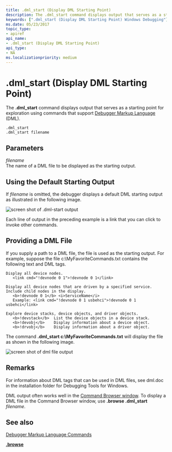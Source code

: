 ```yaml
---
title: .dml_start (Display DML Starting Point)
description: The .dml_start command displays output that serves as a starting point for exploration using commands that support Debugger Markup Language (DML).
keywords: [".dml_start (Display DML Starting Point) Windows Debugging"]
ms.date: 05/23/2017
topic_type:
- apiref
api_name:
- .dml_start (Display DML Starting Point)
api_type:
- NA
ms.localizationpriority: medium
---
```


# .dml\_start (Display DML Starting Point)


The **.dml\_start** command displays output that serves as a starting point for exploration using commands that support [Debugger Markup Language](debugger-markup-language-commands.md) (DML).

```dbgcmd
.dml_start
.dml_start filename
```

## <span id="Parameters"></span><span id="parameters"></span><span id="PARAMETERS"></span>Parameters


<span id="filename"></span><span id="FILENAME"></span>*filename*  
The name of a DML file to be displayed as the starting output.

## <span id="Using_the_Default_Starting_Output"></span><span id="using_the_default_starting_output"></span><span id="USING_THE_DEFAULT_STARTING_OUTPUT"></span>Using the Default Starting Output


If *filename* is omitted, the debugger displays a default DML starting output as illustrated in the following image.

![screen shot of .dml\-start output](images/dmlstart01.png)

Each line of output in the preceding example is a link that you can click to invoke other commands.

## <span id="Providing_a_DML_File"></span><span id="providing_a_dml_file"></span><span id="PROVIDING_A_DML_FILE"></span>Providing a DML File


If you supply a path to a DML file, the file is used as the starting output. For example, suppose the file c:\\MyFavoriteCommands.txt contains the following text and DML tags.

```dbgcmd
Display all device nodes.
   <link cmd="!devnode 0 1">!devnode 0 1</link>

Display all device nodes that are driven by a specified service.
Include child nodes in the display.
   <b>!devnode 0 1</b> <i>ServiceName</i>  
   Example: <link cmd="!devnode 0 1 usbehci">!devnode 0 1 usbehci</link>

Explore device stacks, device objects, and driver objects.
   <b>!devstack</b>  List the device objects in a device stack.
   <b>!devobj</b>    Display information about a device object.
   <b>!drvobj</b>    Display information about a driver object.
```

The command **.dml\_start c:\\MyFavoriteCommands.txt** will display the file as shown in the following image.

![screen shot of dml file output](images/dmlstart02.png)

Remarks
-------

For information about DML tags that can be used in DML files, see dml.doc in the installation folder for Debugging Tools for Windows.

DML output often works well in the [Command Browser window](command-browser-window.md). To display a DML file in the Command Browser window, use **.browse .dml\_start** *filename*.

## <span id="see_also"></span>See also


[Debugger Markup Language Commands](debugger-markup-language-commands.md)

[**.browse**](-browse--display-command-in-browser-.md)

 

 






